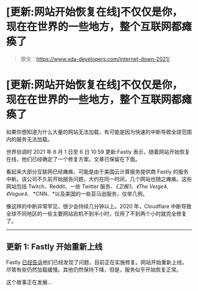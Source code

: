 # [更新:网站开始恢复在线]不仅仅是你，现在在世界的一些地方，整个互联网都瘫痪了

> 原文：<https://www.xda-developers.com/internet-down-2021/>

# [更新:网站开始恢复在线]不仅仅是你，现在在世界的一些地方，整个互联网都瘫痪了

如果你想知道为什么大量的网站无法加载，有可能是因为快速的中断导致全球范围内的服务无法加载。

世界协调时 2021 年 6 月 1 日至 6 日 10:59 更新:Fastly 表示，随着网站开始恢复在线，他们已经确定了一个修复方案。文章已保留在下面。

看起来大部分互联网已经瘫痪，可能是由于美国云计算服务提供商 Fastly 的服务中断。该公司不久前开始报告问题，大约在同一时间，几个网站也随之瘫痪。这些网站包括 Twitch、Reddit、一些 Twitter 服务、*《卫报》*、*《The Verge》*、*《Vogue》*、 *CNN、*以及美国的一些亚马逊服务，仅举几例。

像这样的中断非常罕见，很少会持续几分钟以上。2020 年，Cloudflare 中断导致全球不同地区的一些主要网站宕机不到半小时，仅用了不到两个小时就完全修复了。

* * *

## 更新 1: Fastly 开始重新上线

Fastly [已经告诉](https://status.fastly.com/)他们已经发现了问题，目前正在实施修复。网站开始重新上线，尽管有些仍然加载缓慢。其他仍然保持下降，但是，服务似乎开始恢复正常。

这个故事正在发展...